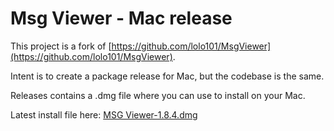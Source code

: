 # Msg Viewer - Mac release

This project is a fork of [https://github.com/lolo101/MsgViewer](https://github.com/lolo101/MsgViewer).

Intent is to create a package release for Mac, but the codebase is the same. 

Releases contains a .dmg file where you can use to install on your Mac. 

Latest install file here: [MSG Viewer-1.8.4.dmg](https://github.com/ddiehl/MsgViewer-Mac/releases/download/v1.8.4/MSG.Viewer-1.8.4.dmg)